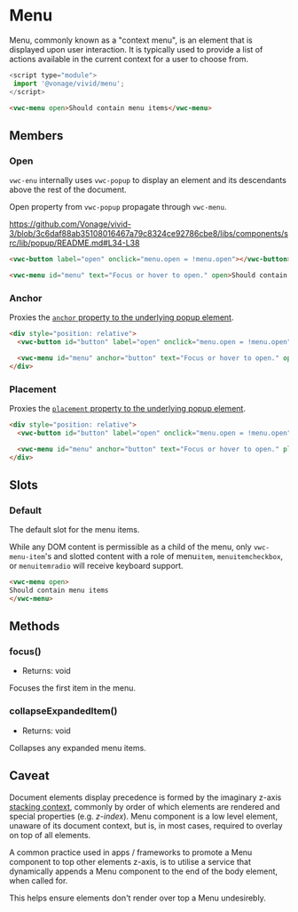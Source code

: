 # Menu

Menu, commonly known as a "context menu", is an element that is displayed upon user interaction. It is typically used to provide a list of actions available in the current context for a user to choose from.

```js
<script type="module">
 import '@vonage/vivid/menu';
</script>
```

```html preview
<vwc-menu open>Should contain menu items</vwc-menu>
```

## Members

### Open

`vwc-enu` internally uses `vwc-popup` to display an element and its descendants above the rest of the document.

Open property from `vwc-popup` propagate through `vwc-menu`.

<https://github.com/Vonage/vivid-3/blob/3c6daf88ab35108016467a79c8324ce92786cbe8/libs/components/src/lib/popup/README.md#L34-L38>

```html preview
<vwc-button label="open" onclick="menu.open = !menu.open"></vwc-button>

<vwc-menu id="menu" text="Focus or hover to open." open>Should contain menu items</vwc-menu>
```

### Anchor

Proxies the [`anchor` property to the underlying popup element](../popup#anchor).

```html preview center
<div style="position: relative">
  <vwc-button id="button" label="open" onclick="menu.open = !menu.open"></vwc-button>

  <vwc-menu id="menu" anchor="button" text="Focus or hover to open." open>Should contain menu items</vwc-menu>
</div>
```

### Placement

Proxies the [`placement` property to the underlying popup element](../popup#placement).

```html preview center
<div style="position: relative">
  <vwc-button id="button" label="open" onclick="menu.open = !menu.open"></vwc-button>

  <vwc-menu id="menu" anchor="button" text="Focus or hover to open." placement="top-start" open>Should contain menu items</vwc-menu>
</div>
```

## Slots

### Default

The default slot for the menu items.

While any DOM content is permissible as a child of the menu, only `vwc-menu-item`'s and slotted content with a role of menu`item`, `menuitemcheckbox`, or `menuitemradio` will receive keyboard support.

```html preview full
<vwc-menu open>
Should contain menu items
</vwc-menu>
```

## Methods

### focus()

- Returns: void

Focuses the first item in the menu.

### collapseExpandedItem()

- Returns: void

Collapses any expanded menu items.

## Caveat

Document elements display precedence is formed by the imaginary z-axis [stacking context](https://developer.mozilla.org/en-US/docs/Web/CSS/CSS_Positioning/Understanding_z_index/The_stacking_context), commonly by order of which elements are rendered and special properties (e.g. _z-index_).
Menu component is a low level element, unaware of its document context, but is, in most cases, required to overlay on top of all elements.

A common practice used in apps / frameworks to promote a Menu component to top other elements z-axis, is to utilise a service that dynamically appends a Menu component to the end of the body element, when called for.

This helps ensure elements don't render over top a Menu undesirebly.
